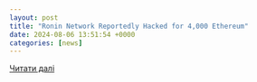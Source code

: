 ```yaml
---
layout: post
title: "Ronin Network Reportedly Hacked for 4,000 Ethereum"
date: 2024-08-06 13:51:54 +0000
categories: [news]
---
```


[Читати далі](https://milkroad.com/news/ronin-network-reportedly-hacked-for-4000-ethereum/)
